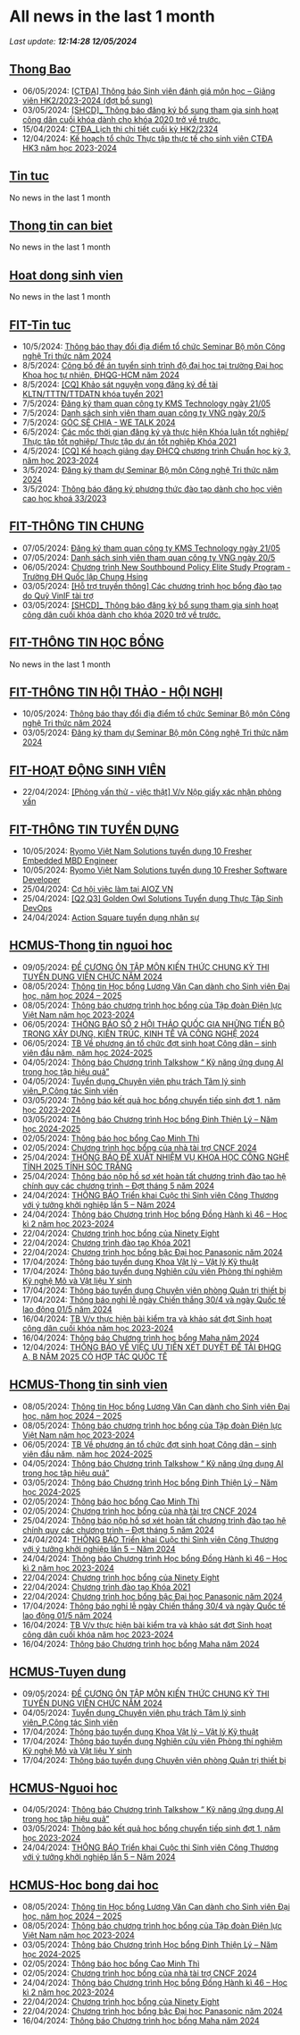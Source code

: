 # All news in the last 1 month 
_Last update: **12:14:28 12/05/2024**_
## [Thong Bao](https://www.ctda.hcmus.edu.vn/vi/thong-bao/)
* 06/05/2024: [[CTĐA] Thông báo Sinh viên đánh giá môn học – Giảng viên HK2/2023-2024 (đợt bổ sung)](https://www.ctda.hcmus.edu.vn/vi/2024/05/ctda-thong-bao-sv-danh-gia-mon-hoc-giang-vien-hk2-2023-2024-dot-bo-sung/)
* 03/05/2024: [[SHCD]_ Thông báo đăng ký bổ sung tham gia sinh hoạt công dân cuối khóa dành cho khóa 2020 trở về trước.](https://www.ctda.hcmus.edu.vn/vi/2024/05/shcd_-thong-bao-dang-ky-bo-sung-tham-gia-sinh-hoat-cong-dan-cuoi-khoa-danh-cho-khoa-2020-tro-ve-truoc/)
* 15/04/2024: [CTĐA_Lịch thi chi tiết cuối kỳ HK2/2324](https://www.ctda.hcmus.edu.vn/vi/2024/04/ctda_lich-thi-chi-tiet-cuoi-ky-hk2-2324/)
* 12/04/2024: [Kế hoạch tổ chức Thực tập thực tế cho sinh viên CTĐA HK3 năm học 2023-2024](https://www.ctda.hcmus.edu.vn/vi/2024/04/ke-hoach-to-chuc-thuc-tap-thuc-te-cho-sinh-vien-ctda-hk3-nam-hoc-2023-2024/)
## [Tin tuc](https://www.ctda.hcmus.edu.vn/vi/tin-tuc/)
No news in the last 1 month
## [Thong tin can biet](https://www.ctda.hcmus.edu.vn/vi/goc-sinh-vien/thong-tin-can-biet/)
No news in the last 1 month
## [Hoat dong sinh vien](https://www.ctda.hcmus.edu.vn/vi/goc-sinh-vien/hoat-dong-sinh-vien/)
No news in the last 1 month
## [FIT-Tin tuc](https://www.fit.hcmus.edu.vn/vn/Default.aspx?tabid=36)
* 10/5/2024: [Thông báo thay đổi địa điểm tổ chức Seminar Bộ môn Công nghệ Tri thức năm 2024](https://www.fit.hcmus.edu.vn/vn/Default.aspx?tabid=292&newsid=16181)
* 8/5/2024: [Công bố đề án tuyển sinh trình độ đại học tại trường Đại học Khoa học tự nhiên, ĐHQG-HCM năm 2024](https://www.fit.hcmus.edu.vn/vn/Default.aspx?tabid=292&newsid=16177)
* 8/5/2024: [[CQ] Khảo sát nguyện vọng đăng ký đề tài KLTN/TTTN/TTDATN khóa tuyển 2021](https://www.fit.hcmus.edu.vn/vn/Default.aspx?tabid=292&newsid=16175)
* 7/5/2024: [Đăng ký tham quan công ty KMS Technology ngày 21/05](https://www.fit.hcmus.edu.vn/vn/Default.aspx?tabid=292&newsid=16174)
* 7/5/2024: [Danh sách sinh viên tham quan công ty VNG ngày 20/5](https://www.fit.hcmus.edu.vn/vn/Default.aspx?tabid=292&newsid=16173)
* 7/5/2024: [GÓC SẺ CHIA - WE TALK 2024](https://www.fit.hcmus.edu.vn/vn/Default.aspx?tabid=292&newsid=16172)
* 6/5/2024: [Các mốc thời gian đăng ký và thực hiện Khóa luận tốt nghiệp/ Thực tập tốt nghiệp/ Thực tập dự án tốt nghiệp Khóa 2021](https://www.fit.hcmus.edu.vn/vn/Default.aspx?tabid=292&newsid=16171)
* 4/5/2024: [[CQ] Kế hoạch giảng dạy ĐHCQ chương trình Chuẩn học kỳ 3, năm học 2023-2024](https://www.fit.hcmus.edu.vn/vn/Default.aspx?tabid=292&newsid=16169)
* 3/5/2024: [Đăng ký tham dự Seminar Bộ môn Công nghệ Tri thức năm 2024](https://www.fit.hcmus.edu.vn/vn/Default.aspx?tabid=292&newsid=16168)
* 3/5/2024: [Thông báo đăng ký phương thức đào tạo dành cho học viên cao học khoá 33/2023](https://www.fit.hcmus.edu.vn/vn/Default.aspx?tabid=292&newsid=16167)
## [FIT-THÔNG TIN CHUNG](https://www.fit.hcmus.edu.vn/vn/Default.aspx?tabid=53)
* 07/05/2024: [Đăng ký tham quan công ty KMS Technology ngày 21/05](https://www.fit.hcmus.edu.vn/vn/Default.aspx?tabid=292&newsid=16174)
* 07/05/2024: [Danh sách sinh viên tham quan công ty VNG ngày 20/5](https://www.fit.hcmus.edu.vn/vn/Default.aspx?tabid=292&newsid=16173)
* 06/05/2024: [Chương trình New Southbound Policy Elite Study Program - Trường ĐH Quốc lập Chung Hsing](https://www.fit.hcmus.edu.vn/vn/Default.aspx?tabid=292&newsid=16170)
* 03/05/2024: [[Hỗ trợ truyền thông] Các chương trình học bổng đào tạo do Quỹ VinIF tài trợ](https://www.fit.hcmus.edu.vn/vn/Default.aspx?tabid=292&newsid=16165)
* 03/05/2024: [[SHCD]_ Thông báo đăng ký bổ sung tham gia sinh hoạt công dân cuối khóa dành cho khóa 2020 trở về trước.](https://www.fit.hcmus.edu.vn/vn/Default.aspx?tabid=292&newsid=16166)
## [FIT-THÔNG TIN HỌC BỔNG](https://www.fit.hcmus.edu.vn/vn/Default.aspx?tabid=53)
No news in the last 1 month
## [FIT-THÔNG TIN HỘI THẢO - HỘI NGHỊ](https://www.fit.hcmus.edu.vn/vn/Default.aspx?tabid=53)
* 10/05/2024: [Thông báo thay đổi địa điểm tổ chức Seminar Bộ môn Công nghệ Tri thức năm 2024](https://www.fit.hcmus.edu.vn/vn/Default.aspx?tabid=292&newsid=16181)
* 03/05/2024: [Đăng ký tham dự Seminar Bộ môn Công nghệ Tri thức năm 2024](https://www.fit.hcmus.edu.vn/vn/Default.aspx?tabid=292&newsid=16168)
## [FIT-HOẠT ĐỘNG SINH VIÊN](https://www.fit.hcmus.edu.vn/vn/Default.aspx?tabid=53)
* 22/04/2024: [[Phỏng vấn thử - việc thật] V/v Nộp giấy xác nhận phỏng vấn](https://www.fit.hcmus.edu.vn/vn/Default.aspx?tabid=292&newsid=16150)
## [FIT-THÔNG TIN TUYỂN DỤNG](https://www.fit.hcmus.edu.vn/vn/Default.aspx?tabid=53)
* 10/05/2024: [Ryomo Việt Nam Solutions tuyển dụng 10 Fresher Embedded MBD Engineer](https://www.fit.hcmus.edu.vn/vn/Default.aspx?tabid=292&newsid=14748)
* 10/05/2024: [Ryomo Việt Nam Solutions tuyển dụng 10 Fresher Software Developer](https://www.fit.hcmus.edu.vn/vn/Default.aspx?tabid=292&newsid=14749)
* 25/04/2024: [Cơ hội việc làm tại AIOZ VN](https://www.fit.hcmus.edu.vn/vn/Default.aspx?tabid=292&newsid=16159)
* 25/04/2024: [[Q2,Q3] Golden Owl Solutions Tuyển dụng Thực Tập Sinh DevOps](https://www.fit.hcmus.edu.vn/vn/Default.aspx?tabid=292&newsid=16157)
* 24/04/2024: [Action Square tuyển dụng nhân sự](https://www.fit.hcmus.edu.vn/vn/Default.aspx?tabid=292&newsid=16154)
## [HCMUS-Thong tin nguoi hoc](https://hcmus.edu.vn/thong-tin-danh-cho-nguoi-hoc/)
* 09/05/2024: [ĐỀ CƯƠNG ÔN TẬP MÔN KIẾN THỨC CHUNG KỲ THI TUYỂN DỤNG VIÊN CHỨC NĂM 2024](https://hcmus.edu.vn/de-cuong-on-tap-mon-kien-thuc-chung-ky-thi-tuyen-dung-vien-chuc-nam-2024/)
* 08/05/2024: [Thông tin Học bổng Lương Văn Can dành cho Sinh viên Đại học, năm học 2024 – 2025](https://hcmus.edu.vn/thong-tin-hoc-bong-luong-van-can-danh-cho-sinh-vien-dai-hoc-nam-hoc-2024-2025/)
* 08/05/2024: [Thông báo chương trình học bổng của Tập đoàn Điện lực Việt Nam năm học 2023-2024](https://hcmus.edu.vn/thong-bao-chuong-trinh-hoc-bong-cua-tap-doan-dien-luc-viet-nam-nam-hoc-2023-2024/)
* 06/05/2024: [THÔNG BÁO SỐ 2 HỘI THẢO QUỐC GIA NHỮNG TIẾN BỘ TRONG XÂY DỰNG, KIẾN TRÚC, KINH TẾ VÀ CÔNG NGHỆ 2024](https://hcmus.edu.vn/thong-bao-so-2-hoi-thao-quoc-gia-nhung-tien-bo-trong-xay-dung-kien-truc-kinh-te-va-cong-nghe-2024/)
* 06/05/2024: [TB Về phương án tổ chức đợt sinh hoạt Công dân – sinh viên đầu năm, năm học 2024-2025](https://hcmus.edu.vn/tb-ve-phuong-an-to%cc%89-chuc-do%cc%a3t-sinh-hoa%cc%a3t-cong-san-sinh-vien-dau-nam-nam-ho%cc%a3c-2024-2025/)
* 04/05/2024: [Thông báo Chương trình Talkshow “ Kỹ năng ứng dụng AI trong học tập hiệu quả”](https://hcmus.edu.vn/thong-bao-chuong-trinh-talkshow-ky-nang-ung-dung-ai-trong-hoc-tap-hieu-qua/)
* 04/05/2024: [Tuyển dụng_Chuyên viên phụ trách Tâm lý sinh viên_P.Công tác Sinh viên](https://hcmus.edu.vn/tuyen-dung_chuyen-vien-phu-trach-tam-ly-sinh-vien_p-cong-tac-sinh-vien/)
* 03/05/2024: [Thông báo kết quả học bổng chuyển tiếp sinh đợt 1, năm học 2023-2024](https://hcmus.edu.vn/thong-bao-ket-qua-hoc-bong-chuyen-tiep-sinh-dot-1-nam-hoc-2023-2024/)
* 03/05/2024: [Thông báo Chương trình Học bổng Đinh Thiện Lý – Năm học 2024-2025](https://hcmus.edu.vn/thong-bao-chuong-trinh-hoc-bong-dinh-thien-ly-nam-hoc-2024-2025/)
* 02/05/2024: [Thông báo học bổng Cao Minh Thì](https://hcmus.edu.vn/thong-bao-hoc-bong-cao-minh-thi/)
* 02/05/2024: [Chương trình học bổng của nhà tài trợ CNCF 2024](https://hcmus.edu.vn/chuong-trinh-hoc-bong-cua-nha-tai-tro-cncf-2024/)
* 25/04/2024: [THÔNG BÁO ĐỀ XUẤT NHIỆM VỤ KHOA HỌC CÔNG NGHỆ TỈNH 2025 TỈNH SÓC TRĂNG](https://hcmus.edu.vn/thong-bao-de-xuat-nhiem-vu-khoa-hoc-cong-nghe-tinh-2025-tinh-soc-trang/)
* 25/04/2024: [Thông báo nộp hồ sơ xét hoàn tất chương trình đào tạo hệ chính quy các chương trình – Đợt tháng 5 năm 2024](https://hcmus.edu.vn/thong-bao-nop-ho-so-xet-hoan-tat-chuong-trinh-dao-tao-he-chinh-quy-cac-chuong-trinh-dot-thang-5-nam-2024/)
* 24/04/2024: [THÔNG BÁO Triển khai Cuộc thi Sinh viên Công Thương với ý tưởng khởi nghiệp lần 5 – Năm 2024](https://hcmus.edu.vn/thong-bao-trien-khai-cuoc-thi-sinh-vien-cong-thuong-voi-y-tuong-khoi-nghiep-lan-5-nam-2024/)
* 24/04/2024: [Thông báo Chương trình Học bổng Đồng Hành kì 46 – Học kì 2 năm học 2023-2024](https://hcmus.edu.vn/thong-bao-chuong-trinh-hoc-bong-dong-hanh-ki-46-hoc-ki-2-nam-hoc-2023-2024/)
* 22/04/2024: [Chương trình học bổng của Ninety Eight](https://hcmus.edu.vn/chuong-trinh-hoc-bong-cua-ninety-eight/)
* 22/04/2024: [Chương trình đào tạo Khóa 2021](https://hcmus.edu.vn/chuong-trinh-dao-tao-khoa-2021-chuong-trinh-dai-tra/)
* 22/04/2024: [Chương trình học bổng bậc Đại học Panasonic năm 2024](https://hcmus.edu.vn/chuong-trinh-hoc-bong-bac-dai-hoc-panasonic-nam-2024/)
* 17/04/2024: [Thông báo tuyển dụng Khoa Vật lý – Vật lý Kỹ thuật](https://hcmus.edu.vn/thong-bao-tuyen-dung-khoa-vat-ly-vat-ly-ky-thuat/)
* 17/04/2024: [Thông báo tuyển dụng Nghiên cứu viên Phòng thí nghiệm Kỹ nghệ Mô và Vật liệu Y sinh](https://hcmus.edu.vn/thong-bao-tuyen-dung-nghien-cuu-vien-phong-thi-nghiem-ky-nghe-mo-va-vat-lieu-y-sinh/)
* 17/04/2024: [Thông báo tuyển dụng Chuyên viên phòng Quản trị thiết bị](https://hcmus.edu.vn/thong-bao-tuyen-dung-chuyen-vien-phong-quan-tri-thiet-bi/)
* 17/04/2024: [Thông báo nghỉ lễ ngày Chiến thắng 30/4 và ngày Quốc tế lao động 01/5 năm 2024](https://hcmus.edu.vn/42311-2/)
* 16/04/2024: [TB V/v thực hiện bài kiểm tra và khảo sát đợt Sinh hoạt công dân cuối khóa năm học 2023-2024](https://hcmus.edu.vn/tb-v-v-thuc-hien-bai-kiem-tra-va-khao-sat-dot-sinh-hoat-cong-dan-cuoi-khoa-nam-hoc-2023-2024/)
* 16/04/2024: [Thông báo Chương trình học bổng Maha năm 2024](https://hcmus.edu.vn/thong-bao-chuong-trinh-hoc-bong-maha-nam-2024/)
* 12/04/2024: [THÔNG BÁO VỀ VIỆC ƯU TIÊN XÉT DUYỆT ĐỀ TÀI ĐHQG A, B NĂM 2025 CÓ HỢP TÁC QUỐC TẾ](https://hcmus.edu.vn/thong-bao-ve-viec-uu-tien-xet-duyet-de-tai-dhqg-a-b-nam-2025-co-hop-tac-quoc-te/)
## [HCMUS-Thong tin sinh vien](https://hcmus.edu.vn/category/dao-tao/dai-hoc/thong-tin-danh-cho-sinh-vien/)
* 08/05/2024: [Thông tin Học bổng Lương Văn Can dành cho Sinh viên Đại học, năm học 2024 – 2025](https://hcmus.edu.vn/thong-tin-hoc-bong-luong-van-can-danh-cho-sinh-vien-dai-hoc-nam-hoc-2024-2025/)
* 08/05/2024: [Thông báo chương trình học bổng của Tập đoàn Điện lực Việt Nam năm học 2023-2024](https://hcmus.edu.vn/thong-bao-chuong-trinh-hoc-bong-cua-tap-doan-dien-luc-viet-nam-nam-hoc-2023-2024/)
* 06/05/2024: [TB Về phương án tổ chức đợt sinh hoạt Công dân – sinh viên đầu năm, năm học 2024-2025](https://hcmus.edu.vn/tb-ve-phuong-an-to%cc%89-chuc-do%cc%a3t-sinh-hoa%cc%a3t-cong-san-sinh-vien-dau-nam-nam-ho%cc%a3c-2024-2025/)
* 04/05/2024: [Thông báo Chương trình Talkshow “ Kỹ năng ứng dụng AI trong học tập hiệu quả”](https://hcmus.edu.vn/thong-bao-chuong-trinh-talkshow-ky-nang-ung-dung-ai-trong-hoc-tap-hieu-qua/)
* 03/05/2024: [Thông báo Chương trình Học bổng Đinh Thiện Lý – Năm học 2024-2025](https://hcmus.edu.vn/thong-bao-chuong-trinh-hoc-bong-dinh-thien-ly-nam-hoc-2024-2025/)
* 02/05/2024: [Thông báo học bổng Cao Minh Thì](https://hcmus.edu.vn/thong-bao-hoc-bong-cao-minh-thi/)
* 02/05/2024: [Chương trình học bổng của nhà tài trợ CNCF 2024](https://hcmus.edu.vn/chuong-trinh-hoc-bong-cua-nha-tai-tro-cncf-2024/)
* 25/04/2024: [Thông báo nộp hồ sơ xét hoàn tất chương trình đào tạo hệ chính quy các chương trình – Đợt tháng 5 năm 2024](https://hcmus.edu.vn/thong-bao-nop-ho-so-xet-hoan-tat-chuong-trinh-dao-tao-he-chinh-quy-cac-chuong-trinh-dot-thang-5-nam-2024/)
* 24/04/2024: [THÔNG BÁO Triển khai Cuộc thi Sinh viên Công Thương với ý tưởng khởi nghiệp lần 5 – Năm 2024](https://hcmus.edu.vn/thong-bao-trien-khai-cuoc-thi-sinh-vien-cong-thuong-voi-y-tuong-khoi-nghiep-lan-5-nam-2024/)
* 24/04/2024: [Thông báo Chương trình Học bổng Đồng Hành kì 46 – Học kì 2 năm học 2023-2024](https://hcmus.edu.vn/thong-bao-chuong-trinh-hoc-bong-dong-hanh-ki-46-hoc-ki-2-nam-hoc-2023-2024/)
* 22/04/2024: [Chương trình học bổng của Ninety Eight](https://hcmus.edu.vn/chuong-trinh-hoc-bong-cua-ninety-eight/)
* 22/04/2024: [Chương trình đào tạo Khóa 2021](https://hcmus.edu.vn/chuong-trinh-dao-tao-khoa-2021-chuong-trinh-dai-tra/)
* 22/04/2024: [Chương trình học bổng bậc Đại học Panasonic năm 2024](https://hcmus.edu.vn/chuong-trinh-hoc-bong-bac-dai-hoc-panasonic-nam-2024/)
* 17/04/2024: [Thông báo nghỉ lễ ngày Chiến thắng 30/4 và ngày Quốc tế lao động 01/5 năm 2024](https://hcmus.edu.vn/42311-2/)
* 16/04/2024: [TB V/v thực hiện bài kiểm tra và khảo sát đợt Sinh hoạt công dân cuối khóa năm học 2023-2024](https://hcmus.edu.vn/tb-v-v-thuc-hien-bai-kiem-tra-va-khao-sat-dot-sinh-hoat-cong-dan-cuoi-khoa-nam-hoc-2023-2024/)
* 16/04/2024: [Thông báo Chương trình học bổng Maha năm 2024](https://hcmus.edu.vn/thong-bao-chuong-trinh-hoc-bong-maha-nam-2024/)
## [HCMUS-Tuyen dung](https://hcmus.edu.vn/category/tuyen-dung-viec-lam/)
* 09/05/2024: [ĐỀ CƯƠNG ÔN TẬP MÔN KIẾN THỨC CHUNG KỲ THI TUYỂN DỤNG VIÊN CHỨC NĂM 2024](https://hcmus.edu.vn/de-cuong-on-tap-mon-kien-thuc-chung-ky-thi-tuyen-dung-vien-chuc-nam-2024/)
* 04/05/2024: [Tuyển dụng_Chuyên viên phụ trách Tâm lý sinh viên_P.Công tác Sinh viên](https://hcmus.edu.vn/tuyen-dung_chuyen-vien-phu-trach-tam-ly-sinh-vien_p-cong-tac-sinh-vien/)
* 17/04/2024: [Thông báo tuyển dụng Khoa Vật lý – Vật lý Kỹ thuật](https://hcmus.edu.vn/thong-bao-tuyen-dung-khoa-vat-ly-vat-ly-ky-thuat/)
* 17/04/2024: [Thông báo tuyển dụng Nghiên cứu viên Phòng thí nghiệm Kỹ nghệ Mô và Vật liệu Y sinh](https://hcmus.edu.vn/thong-bao-tuyen-dung-nghien-cuu-vien-phong-thi-nghiem-ky-nghe-mo-va-vat-lieu-y-sinh/)
* 17/04/2024: [Thông báo tuyển dụng Chuyên viên phòng Quản trị thiết bị](https://hcmus.edu.vn/thong-bao-tuyen-dung-chuyen-vien-phong-quan-tri-thiet-bi/)
## [HCMUS-Nguoi hoc](https://hcmus.edu.vn/category/nguoi-hoc/)
* 04/05/2024: [Thông báo Chương trình Talkshow “ Kỹ năng ứng dụng AI trong học tập hiệu quả”](https://hcmus.edu.vn/thong-bao-chuong-trinh-talkshow-ky-nang-ung-dung-ai-trong-hoc-tap-hieu-qua/)
* 03/05/2024: [Thông báo kết quả học bổng chuyển tiếp sinh đợt 1, năm học 2023-2024](https://hcmus.edu.vn/thong-bao-ket-qua-hoc-bong-chuyen-tiep-sinh-dot-1-nam-hoc-2023-2024/)
* 24/04/2024: [THÔNG BÁO Triển khai Cuộc thi Sinh viên Công Thương với ý tưởng khởi nghiệp lần 5 – Năm 2024](https://hcmus.edu.vn/thong-bao-trien-khai-cuoc-thi-sinh-vien-cong-thuong-voi-y-tuong-khoi-nghiep-lan-5-nam-2024/)
## [HCMUS-Hoc bong dai hoc](https://hcmus.edu.vn/category/dao-tao/dai-hoc/hoc-bong-dai-hoc/)
* 08/05/2024: [Thông tin Học bổng Lương Văn Can dành cho Sinh viên Đại học, năm học 2024 – 2025](https://hcmus.edu.vn/thong-tin-hoc-bong-luong-van-can-danh-cho-sinh-vien-dai-hoc-nam-hoc-2024-2025/)
* 08/05/2024: [Thông báo chương trình học bổng của Tập đoàn Điện lực Việt Nam năm học 2023-2024](https://hcmus.edu.vn/thong-bao-chuong-trinh-hoc-bong-cua-tap-doan-dien-luc-viet-nam-nam-hoc-2023-2024/)
* 03/05/2024: [Thông báo Chương trình Học bổng Đinh Thiện Lý – Năm học 2024-2025](https://hcmus.edu.vn/thong-bao-chuong-trinh-hoc-bong-dinh-thien-ly-nam-hoc-2024-2025/)
* 02/05/2024: [Thông báo học bổng Cao Minh Thì](https://hcmus.edu.vn/thong-bao-hoc-bong-cao-minh-thi/)
* 02/05/2024: [Chương trình học bổng của nhà tài trợ CNCF 2024](https://hcmus.edu.vn/chuong-trinh-hoc-bong-cua-nha-tai-tro-cncf-2024/)
* 24/04/2024: [Thông báo Chương trình Học bổng Đồng Hành kì 46 – Học kì 2 năm học 2023-2024](https://hcmus.edu.vn/thong-bao-chuong-trinh-hoc-bong-dong-hanh-ki-46-hoc-ki-2-nam-hoc-2023-2024/)
* 22/04/2024: [Chương trình học bổng của Ninety Eight](https://hcmus.edu.vn/chuong-trinh-hoc-bong-cua-ninety-eight/)
* 22/04/2024: [Chương trình học bổng bậc Đại học Panasonic năm 2024](https://hcmus.edu.vn/chuong-trinh-hoc-bong-bac-dai-hoc-panasonic-nam-2024/)
* 16/04/2024: [Thông báo Chương trình học bổng Maha năm 2024](https://hcmus.edu.vn/thong-bao-chuong-trinh-hoc-bong-maha-nam-2024/)

